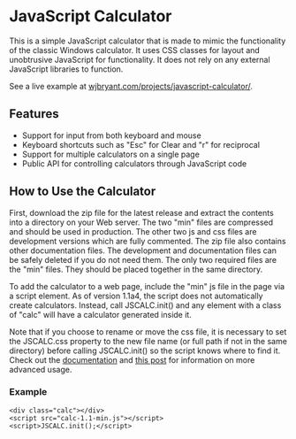 # JavaScript Calculator

This is a simple JavaScript calculator that is made to mimic the functionality
of the classic Windows calculator. It uses CSS classes for layout and unobtrusive
JavaScript for functionality. It does not rely on any external JavaScript libraries
to function.

See a live example at
[wjbryant.com/projects/javascript-calculator/](http://wjbryant.com/projects/javascript-calculator/ "JavaScript Calculator Demo").

## Features

* Support for input from both keyboard and mouse
* Keyboard shortcuts such as "Esc" for Clear and "r" for reciprocal
* Support for multiple calculators on a single page
* Public API for controlling calculators through JavaScript code

## How to Use the Calculator

First, download the zip file for the latest release and extract the contents into
a directory on your Web server. The two "min" files are compressed and should be
used in production. The other two js and css files are development versions which
are fully commented. The zip file also contains other documentation files. The
development and documentation files can be safely deleted if you do not need them.
The only two required files are the "min" files. They should be placed together
in the same directory.

To add the calculator to a web page, include the "min" js file in the page via
a script element. As of version 1.1a4, the script does not automatically create
calculators. Instead, call JSCALC.init() and any element with a class of "calc"
will have a calculator generated inside it.

Note that if you choose to rename or move the css file, it is necessary to set
the JSCALC.css property to the new file name (or full path if not in the same
directory) before calling JSCALC.init() so the script knows where to find it.
Check out the [documentation](http://wjbryant.github.com/JavaScript-Calculator/docs/ "API Documentation") and
[this post](http://wjbryant.com/2011/09/02/javascript-calculator-api/ "JavaScript Calculator API")
for information on more advanced usage.

### Example

    <div class="calc"></div>
    <script src="calc-1.1-min.js"></script>
    <script>JSCALC.init();</script>